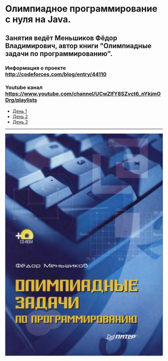 # Олимпиадное программирование с нуля на Java.  
## Занятия ведёт Меньшиков Фёдор Владимирович, автор книги "Олимпиадные задачи по программированию".
### Информация о проекте http://codeforces.com/blog/entry/44110
### Youtube канал https://www.youtube.com/channel/UCwZIfY8SZvct6_nYkjmODrg/playlists

* [День 1](https://github.com/eputrya/acmp.ru/tree/main/src/Day_1)
* [День 2](https://github.com/eputrya/acmp.ru/tree/main/src/Day_2)
* [День 3](https://github.com/eputrya/acmp.ru/tree/main/src/Day_3)
---
<p align="center"> <img src="https://github.com/eputrya/acmp.ru/blob/main/img/book.JPG"></p>

